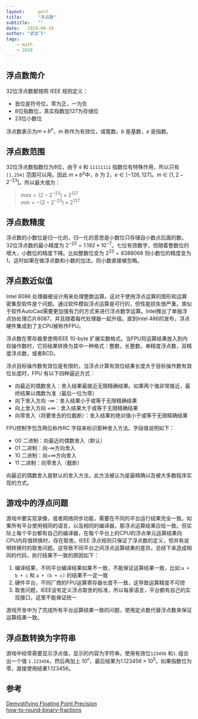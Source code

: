 ```yaml
---
layout:     post
title:      "浮点数"
subtitle:   "" 
date:   2019-08-10
author: "武龙飞"
tags:
    - math
    - 2019
---
```


## 浮点数简介
32位浮点数都按照 IEEE 规则定义：

* 首位是符号位，零为正，一为负
* 8位指数位，真实指数加127为存储位
* 23位小数位

浮点数表示为$m \times b^e$，$m$ 称作为有效位，或尾数。$b$ 是基数，$e$ 是指数。

## 浮点数范围
32位浮点数指数位为8位，由于 `0` 和 `11111111` 指数位有特殊作用，所以只有 `[1,254]` 范围可以用。因此 $m \times b^e$中，$b$ 为 $2$，$e\in[-126,127]$。$m\in[1, 2-{2^{-23}}]$。所以最大值为：

> $max = ({2-{2^{-23}}})\times{2^{127}}$  
> $min = -({2-{2^{-23}}})\times{2^{127}}$  

## 浮点数精度
浮点数的小数位是归一化的，归一化的意思是小数位只存储自小数点后面的数。32位浮点数的最小精度为 $2^{-23} = 1.192\times{10^{-7}}$。七位有效数字，但随着整数位的增大，小数位的精度下降。比如整数位变为 $2^{23}=8388068$ 则小数位的精度变为 $1$，这时如果在做浮点数和小数的加法，则小数直接被忽略。

## 浮点数近似值
Intel 8086 处理器被设计用来处理整数运算。这对于使用浮点运算的图形和运算密集型软件是个问题。通过软件模拟浮点运算是可行的，但性能损失很严重。类似于软件AutoCad需要更加强有力的方式来进行浮点数学运算。Intel推出了单独浮点协处理芯片8087，并且随着每代处理器一起升级。直到Intel 486的发布，浮点硬件集成到了主CPU被称作FPU。

浮点数在寄存器里使用IEEE 10-byte 扩展实数格式。当FPU将运算结果放入到内存操作数时，它将结果转换为其中一种格式：整数，长整数，单精度浮点数，双精度浮点数，或者BCD。

浮点目标操作数有效位是有限的，当浮点计算有效位结果长度大于目标操作数有效位长度时，FPU 有以下四种逼近方式：

* 向最近的偶数舍入：舍入结果最接近无限精确结果。如果两个值非常接近，最终结果以偶数为准（最后一位为零）
* 向下舍入方向 -∞：舍入结果小于或等于无限精确结果
* 向上舍入方向 +∞：舍入结果大于或等于无限精确结果
* 向零舍入（将要舍去的位截断）：舍入结果的绝对值小于或等于无限精确结果


FPU控制字包含两位称作RC 字段来标识那种舍入方法。字段值说明如下：

* 00 二进制：向最近的偶数舍入（默认）
* 01 二进制：向-∞方向舍入
* 10 二进制：向+∞方向舍入
* 11 二进制：向零舍入（截断）


向最近的偶数舍入是默认的舍入方法，此方法被认为是最精确以及被大多数程序实现的方式。

## 游戏中的浮点问题
游戏中要实现录像，或者网络同步功能，需要在不同的平台运行结果完全一致。如果所有平台使用相同的语言，以及相同的编译器，那浮点运算结果应给一致。但实际上每个平台都有自己的编译器，在每个平台上的CPU的浮点单元运算结果向CPU内存值转换时，存在取舍。IEEE 浮点规则只保证了浮点数的定义，但并有说明转换时的取舍问题。这导致不同平台之间浮点运算结果的差异。总结下来造成相同的代码，执行结果不一致的原因如下：

1. 编译结果，不同平台编译结果如果不一致，不能保证运算结果一致，比如:`a + b + c` 和 `a + (b + c)` 的结果不一定一致
2. 硬件平台，不同厂商的FPU运算寄存器长度不一致，这导致运算精度不可控
3. 取舍问题，IEEE没有定义浮点取舍的标准，所以每家语言，平台都有自己的实现接口，这里不能保证统一

游戏开发中为了完成所有平台运算结果一致的问题，使用定点数代替浮点数来保证运算结果一致。

## 浮点数转换为字符串
游戏中经常需要显示浮点值，显示的内容为字符串。使用有效位`123456` 和`1.`组合出一个值 `1.123456`，然后再加上 $10^n$，最后结果为$1.123456\times 10^5$。如果指数位为零，直接使用结果$1.123456$。

## 参考
[Demystifying Floating Point Precision](https://blog.demofox.org/2017/11/21/floating-point-precision/)  
[how-to-round-binary-fractions](https://blog.angularindepth.com/how-to-round-binary-fractions-625c8fa3a1af)